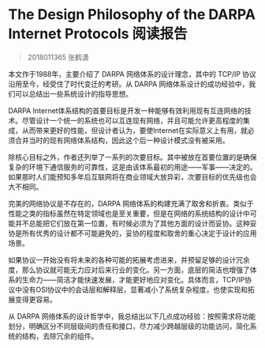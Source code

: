 # The Design Philosophy of the DARPA Internet Protocols 阅读报告

> 2018011365 张鹤潇

本文作于1988年，主要介绍了 DARPA 网络体系的设计理念，其中的 TCP/IP 协议沿用至今，经受住了时代变迁的考研。从 DARPA 网络体系设计的成功经验中，我们可以总结出⼀些系统设计的指导思想。

DARPA Internet体系结构的⾸要⽬标是开发⼀种能够有效利⽤现有互连⽹络的技术。尽管设计⼀个统⼀的系统也可以互连现有⽹络，并且可能允许更⾼程度的集成，从而带来更好的性能，但设计者认为，要使Internet在实际意义上有⽤，就必须合并当时的现有⽹络体系结构，因此这个后一种设计模式没有被采⽤。

除核⼼⽬标之外，作者还列举了⼀系列的次要⽬标。其中被放在首要位置的是确保复杂的环境下通信服务的可靠性，这是由该体系最初的用途——军事——决定的。如果那时人们能预知多年后互联网将在商业领域大放异彩，次要目标的优先级也会大不相同。

完美的网络协议是不存在的，DARPA 网络体系的构建充满了取舍和折衷。类似于性能之类的指标虽然在特定领域也是⾄关重要，但是在⽹络的系统结构的设计中可能并不总能把它们放在第⼀位置，有时候必须为了其他⽅⾯的设计而妥协。这种妥协是所有优秀的设计都不可能避免的，妥协的程度和取舍的重⼼决定于设计的应用场景。

如果协议⼀开始没有将未来的各种可能的拓展考虑进来，并预留⾜够的设计冗余度，那么协议就可能无力应对后来行业的变化。另⼀方面，底层的简洁也增强了体系的生命力——简洁才能快速发展，才能更好地应对变化。具体而言，TCP/IP协议中没有OSI协议中的会话层和解释层，显著减小了系统复杂程度，也使实现和拓展变得更容易。

从 DARPA 网络体系的设计哲学中，我总结出以下几点成功经验：按照需求将功能划分，明确区分不同层级间的责任和接口，尽⼒减少跨越层级的功能访问，简化系统的结构，去除冗余的组件。